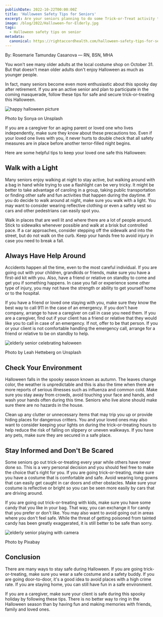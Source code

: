 ```yaml
---
publishDate: 2022-10-22T00:00:00Z
title: 'Halloween Safety Tips for Seniors'
excerpt: Are your seniors planning to do some Trick-or-Treat activity this Halloween? Here are some of the helpful tips to keep your loved one safe during this holiday event.
image: /blog/2022/Halloween-for-Elderly.jpg
tags:
  - Halloween safety tips on senior
metadata:
  canonical: https://rightaccordhealth.com/halloween-safety-tips-for-seniors
---
```



By: Rosemarie Tamunday Casanova — RN, BSN, MHA


You won't see many older adults at the local costume shop on October 31. But that doesn't mean older adults don't enjoy Halloween as much as younger people.

In fact, many seniors become even more enthusiastic about this spooky day after retirement. If you are an active senior and plan to participate in the coming masquerade, follow these tips for safe and secure trick-or-treating this Halloween.

![happy halloween picture](/blog/2022/sonya-pix-XnTogGQ1Nyo-unsplash.jpg)

Photo by Sonya on Unsplash

If you are a caregiver for an aging parent or loved one who lives independently, make sure they know about these precautions too. Even if your loved one lives with you, it never hurts to double check that all safety measures are in place before another terror-filled night begins.

Here are some helpful tips to keep your loved one safe this Halloween:

Walk with a Light
-----------------

Many seniors enjoy walking at night to stay active, but walking around with a bag in hand while trying to use a flashlight can be very tricky. It might be better to take advantage of caroling in a group, taking public transportation or finding other safe and fun activities that happen during the daytime. If you do decide to walk around at night, make sure you walk with a light. You may want to consider wearing reflective clothing or even a safety vest so cars and other pedestrians can easily spot you.

Walk in places that are well lit and where there are a lot of people around. Stick to sidewalks whenever possible and walk at a brisk but controlled pace. If a car approaches, consider stepping off the sidewalk and into the street, but do not walk on the curb. Keep your hands free to avoid injury in case you need to break a fall.

Always Have Help Around
-----------------------

Accidents happen all the time, even to the most careful individual. If you are going out with your children, grandkids or friends, make sure you have a first-aid kit with you. Also, have a friend or relative on standby to come and get you if something happens. In case you fall or experience some other type of injury, you may not have the strength or ability to get yourself home or to the hospital.

If you have a friend or loved one staying with you, make sure they know the best way to call 911 in the case of an emergency. If you don't have company, arrange to have a caregiver on call in case you need them. If you are a caregiver, find out if your client has a friend or relative that they would like you to call in case of an emergency. If not, offer to be that person. If you or your client is not comfortable handling the emergency call, arrange for a friend or relative to be on standby to help.

![elderly senior celebrating haloween](/blog/2022/leah-hetteberg-CtKneZGqfqc-unsplash.jpg)

Photo by Leah Hetteberg on Unsplash

Check Your Environment
----------------------

Halloween falls in the spooky season known as autumn. The leaves change color, the weather is unpredictable and this is also the time when there are more reports of serious illnesses such as influenza and common cold. Make sure you stay away from crowds, avoid touching your face and hands, and wash your hands often during this time. Seniors who live alone should make sure there are no hazards in the house.

Clean up any clutter or unnecessary items that may trip you up or provide hiding places for dangerous critters. You and your loved ones may also want to consider keeping your lights on during the trick-or-treating hours to help reduce the risk of falling on slippery or uneven walkways. If you have any pets, make sure they are secured in a safe place.

Stay Informed and Don't Be Scared
---------------------------------

Some seniors go out trick-or-treating every year while others have never done so. This is a very personal decision and you should feel free to make the choice that's right for you. If you are going trick-or-treating, make sure you have a costume that is comfortable and safe. Avoid wearing long gowns that can easily get caught in car doors and other obstacles. Make sure your costume is reflective or bright so you can be seen more easily by cars that are driving around.

If you are going out trick-or-treating with kids, make sure you have some candy that you like in your bag. That way, you can exchange it for candy that you prefer or don't like. You may also want to avoid going out in areas where you don't feel safe. While the threat of getting poisoned from tainted candy has been greatly exaggerated, it is still better to be safe than sorry.

![elderly senior playing with camera](/blog/2022/halloween-bground.jpg)

Photo by Pixabay

Conclusion
----------

There are many ways to stay safe during Halloween. If you are going trick-or-treating, make sure you wear a safe costume and a safety buddy. If you are going door-to-door, it's a good idea to avoid places with a high crime rate. If you are staying home, you can still have fun in a safe environment.

If you are a caregiver, make sure your client is safe during this spooky holiday by following these tips. There is no better way to ring in the Halloween season than by having fun and making memories with friends, family and loved ones.
